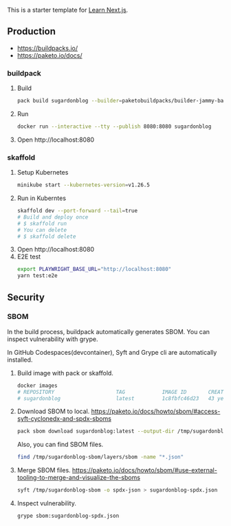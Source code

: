 This is a starter template for [Learn Next.js](https://nextjs.org/learn).

## Production

- https://buildpacks.io/
- https://paketo.io/docs/

### buildpack

1. Build
   ```bash
   pack build sugardonblog --builder=paketobuildpacks/builder-jammy-base:0.4.394
   ```
1. Run
   ```bash
   docker run --interactive --tty --publish 8080:8080 sugardonblog
   ```
1. Open http://localhost:8080

### skaffold

1. Setup Kubernetes
   ```bash
   minikube start --kubernetes-version=v1.26.5
   ```
1. Run in Kuberntes
   ```bash
   skaffold dev --port-forward --tail=true
   # Build and deploy once
   # $ skaffold run
   # You can delete
   # $ skaffold delete
   ```
1. Open http://localhost:8080
1. E2E test
   ```bash
   export PLAYWRIGHT_BASE_URL="http://localhost:8080"
   yarn test:e2e
   ```

## Security

### SBOM

In the build process, buildpack automatically generates SBOM.
You can inspect vulnerability with grype.

In GitHub Codespaces(devcontainer), Syft and Grype cli are automatically installed.

1. Build image with pack or skaffold.
   ```bash
   docker images
   # REPOSITORY                    TAG            IMAGE ID       CREATED        SIZE
   # sugardonblog                  latest         1c8fbfc46d23   43 years ago   674MB
   ```
1. Download SBOM to local.
   <https://paketo.io/docs/howto/sbom/#access-syft-cyclonedx-and-spdx-sboms>
   ```bash
   pack sbom download sugardonblog:latest --output-dir /tmp/sugardonblog-sbom
   ```
   Also, you can find SBOM files.
   ```bash
   find /tmp/sugardonblog-sbom/layers/sbom -name "*.json"
   ```
1. Merge SBOM files.
   <https://paketo.io/docs/howto/sbom/#use-external-tooling-to-merge-and-visualize-the-sboms>
   ```bash
   syft /tmp/sugardonblog-sbom -o spdx-json > sugardonblog-spdx.json
   ```
1. Inspect vulnerability.
   ```bash
   grype sbom:sugardonblog-spdx.json
   ```
